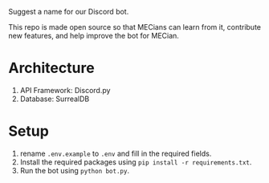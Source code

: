 Suggest a name for our Discord bot.

This repo is made open source so that MECians can learn from it, contribute new features, and help improve the bot for MECian.

# Architecture
1. API Framework: Discord.py
2. Database: SurrealDB

# Setup
1. rename `.env.example` to `.env` and fill in the required fields.
2. Install the required packages using `pip install -r requirements.txt`.
3. Run the bot using `python bot.py`.

